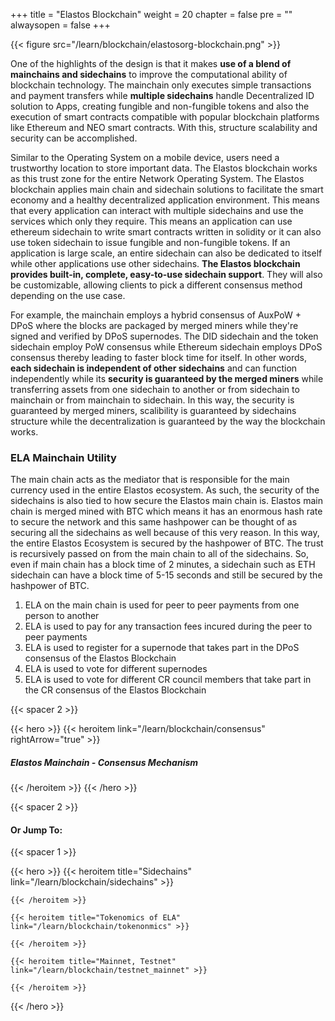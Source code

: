 
+++
title = "Elastos Blockchain"
weight = 20
chapter = false
pre = ""
alwaysopen = false
+++

{{< figure src="/learn/blockchain/elastosorg-blockchain.png" >}}

One of the highlights of the design is that it makes **use of a blend of mainchains and sidechains** to improve the computational ability of blockchain technology. The mainchain only executes simple transactions and payment transfers while **multiple sidechains** handle Decentralized ID solution to Apps, creating fungible and non-fungible tokens and also the execution of smart contracts compatible with popular blockchain platforms like Ethereum and NEO smart contracts. With this, structure scalability and security can be accomplished.

Similar to the Operating System on a mobile device, users need a trustworthy location to store important data. The Elastos blockchain works as this trust zone for the entire Network Operating System. The Elastos blockchain applies main chain and sidechain solutions to facilitate the smart economy and a healthy decentralized application environment. This means that every application can interact with multiple sidechains and use the services which only they require. This means an application can use ethereum sidechain to write smart contracts written in solidity or it can also use token sidechain to issue fungible and non-fungible tokens. If an application is large scale, an entire sidechain can also be dedicated to itself while other applications use other sidechains. **The Elastos blockchain provides built-in, complete, easy-to-use sidechain support**. They will also be customizable, allowing clients to pick a different consensus method depending on the use case.

For example, the mainchain employs a hybrid consensus of AuxPoW + DPoS where the blocks are packaged by merged miners while they're signed and verified by DPoS supernodes. The DID sidechain and the token sidechain employ PoW consensus while Ethereum sidechain employs DPoS consensus thereby leading to faster block time for itself. In other words, **each sidechain is independent of other sidechains** and can function independently while its **security is guaranteed by the merged miners** while transferring assets from one sidechain to another or from sidechain to mainchain or from mainchain to sidechain. In this way, the security is guaranteed by merged miners, scalibility is guaranteed by sidechains structure while the decentralization is guaranteed by the way the blockchain works. 

### ELA Mainchain Utility

The main chain acts as the mediator that is responsible for the main currency used in the entire Elastos ecosystem. As such, the security of the sidechains is also tied to how secure the Elastos main chain is. Elastos main chain is merged mined with BTC which means it has an enormous hash rate to secure the network and this same hashpower can be thought of as securing all the sidechains as well because of this very reason. In this way, the entire Elastos Ecosystem is secured by the hashpower of BTC. The trust is recursively passed on from the main chain to all of the sidechains. So, even if main chain has a block time of 2 minutes, a sidechain such as ETH sidechain can have a block time of 5-15 seconds and still be secured by the hashpower of BTC.

1. ELA on the main chain is used for peer to peer payments from one person to another
2. ELA is used to pay for any transaction fees incured during the peer to peer payments
3. ELA is used to register for a supernode that takes part in the DPoS consensus of the Elastos Blockchain
4. ELA is used to vote for different supernodes
5. ELA is used to vote for different CR council members that take part in the CR consensus of the Elastos Blockchain

{{< spacer 2 >}}

{{< hero >}}
    {{< heroitem link="/learn/blockchain/consensus" rightArrow="true" >}}
        <h5>Elastos Mainchain - Consensus Mechanism</h5>
    {{< /heroitem >}}
{{< /hero >}}

{{< spacer 2 >}}

#### Or Jump To:

{{< spacer 1 >}}

{{< hero >}}
    {{< heroitem title="Sidechains" link="/learn/blockchain/sidechains" >}}
        
    {{< /heroitem >}}
    
    {{< heroitem title="Tokenomics of ELA" link="/learn/blockchain/tokenonmics" >}}
        
    {{< /heroitem >}}
    
    {{< heroitem title="Mainnet, Testnet" link="/learn/blockchain/testnet_mainnet" >}}
        
    {{< /heroitem >}}   
{{< /hero >}}
